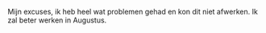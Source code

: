 Mijn excuses, ik heb heel wat problemen gehad en kon dit niet afwerken. Ik zal beter werken in Augustus.